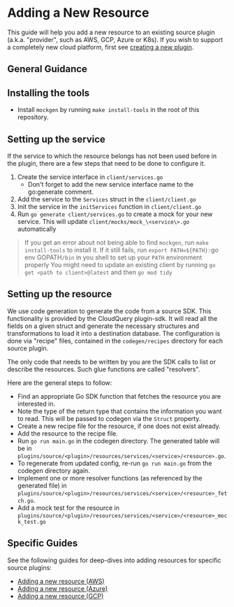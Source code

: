 # Adding a New Resource

This guide will help you add a new resource to an existing source plugin (a.k.a. "provider", such as AWS, GCP, Azure or K8s). If you wish to support a completely new cloud platform, first see [creating a new plugin](./creating_a_new_plugin.md).

## General Guidance

## Installing the tools

- Install `mockgen` by running `make install-tools` in the root of this repository.

## Setting up the service

If the service to which the resource belongs has not been used before in the plugin, there are a few steps that need to be done to configure it.

1. Create the service interface in `client/services.go`
   - Don't forget to add the new service interface name to the go:generate comment.
1. Add the service to the `Services` struct in the `client/client.go`
1. Init the service in the `initServices` function in `client/client.go`
1. Run `go generate client/services.go` to create a mock for your new service. This will update `client/mocks/mock_\<service\>.go` automatically

> If you get an error about not being able to find `mockgen`, run `make install-tools` to install it. If it still fails, run `export PATH=${PATH}:`go env GOPATH`/bin` in you shell to set up your `PATH` environment properly
> You might need to update an existing client by running `go get <path to client>@latest` and then `go mod tidy`

## Setting up the resource

We use code generation to generate the code from a source SDK. This functionality is provided by the CloudQuery plugin-sdk. It will read all the fields on a given struct and generate the necessary structures and transformations to load it into a destination database. The configuration is done via "recipe" files, contained in the `codegen/recipes` directory for each source plugin.

The only code that needs to be written by you are the SDK calls to list or describe the resources. Such glue functions are called "resolvers".

Here are the general steps to follow:

- Find an appropriate Go SDK function that fetches the resource you are interested in.
- Note the type of the return type that contains the information you want to read. This will be passed to codegen via the `Struct` property.
- Create a new recipe file for the resource, if one does not exist already.
- Add the resource to the recipe file.
- Run `go run main.go` in the codegen directory. The generated table will be in `plugins/source/<plugin>/resources/services/<service>/<resource>.go`.
- To regenerate from updated config, re-run `go run main.go` from the codegen directory again.
- Implement one or more resolver functions (as referenced by the generated file) in `plugins/source/<plugin>/resources/services/<service>/<resource>_fetch.go`.
- Add a mock test for the resource in `plugins/source/<plugin>/resources/services/<service>/<resource>_mock_test.go`

## Specific Guides

See the following guides for deep-dives into adding resources for specific source plugins:

- [Adding a new resource (AWS)](../plugins/source/aws/docs/contributing/adding_a_new_resource.md)
- [Adding a new resource (Azure)](../plugins/source/azure/docs/contributing/adding_a_new_resource.md)
- [Adding a new resource (GCP)](../plugins/source/gcp/docs/contributing/adding_a_new_resource.md)
